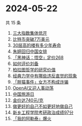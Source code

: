 # 2024-05-22

共 15 条

<!-- BEGIN -->
<!-- 最后更新时间 Wed May 22 2024 21:10:33 GMT+0800 (China Standard Time) -->

1. [三大指数集体低开](https://www.zhihu.com/search?q=三大指数集体低开)
1. [比特币突破7万美元](https://www.zhihu.com/search?q=比特币突破7万美元)
1. [30层高的楼有多少年寿命](https://www.zhihu.com/search?q=30层高的楼有多少年寿命)
1. [朱婷回归中国女排](https://www.zhihu.com/search?q=朱婷回归中国女排)
1. [「黑神话：悟空」定价268](https://www.zhihu.com/search?q=「黑神话：悟空」定价268)
1. [如何评价刘备](https://www.zhihu.com/search?q=如何评价刘备)
1. [柏拉图哲学的研究价值](https://www.zhihu.com/search?q=柏拉图哲学的研究价值)
1. [经典力学中有哪些违反直觉的现象](https://www.zhihu.com/search?q=经典力学中有哪些违反直觉的现象)
1. [「胖猫事件」女方不构成诈骗](https://www.zhihu.com/search?q=「胖猫事件」女方不构成诈骗)
1. [OpenAI又迎人事动荡](https://www.zhihu.com/search?q=OpenAI又迎人事动荡)
1. [中国旅游日](https://www.zhihu.com/search?q=中国旅游日)
1. [金价达740元/克](https://www.zhihu.com/search?q=金价达740元/克)
1. [做更好的自己不如更好地做自己](https://www.zhihu.com/search?q=做更好的自己不如更好地做自己)
1. [新乡工程学院考研政治成绩97分](https://www.zhihu.com/search?q=新乡工程学院考研政治成绩97分)
1. [「我的阿勒泰」爆火](https://www.zhihu.com/search?q=「我的阿勒泰」爆火)

<!-- END -->
